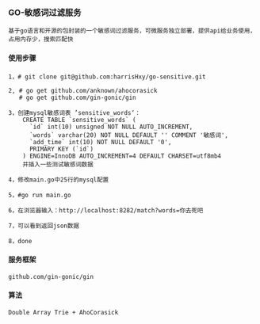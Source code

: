 ### GO-敏感词过滤服务

    基于go语言和开源的包封装的一个敏感词过滤服务，可微服务独立部署，提供api给业务使用，占用内存少，搜索匹配快
    
#### 使用步骤

    1，# git clone git@github.com:harrisHxy/go-sensitive.git
    
    2, # go get github.com/anknown/ahocorasick
       # go get github.com/gin-gonic/gin
       
    3，创建mysql敏感词表 ’sensitive_words‘：
        CREATE TABLE `sensitive_words` (
          `id` int(10) unsigned NOT NULL AUTO_INCREMENT,
          `words` varchar(20) NOT NULL DEFAULT '' COMMENT '敏感词',
          `add_time` int(10) NOT NULL DEFAULT '0',
          PRIMARY KEY (`id`)
        ) ENGINE=InnoDB AUTO_INCREMENT=4 DEFAULT CHARSET=utf8mb4
        并插入一些测试敏感词数据
        
    4，修改main.go中25行的mysql配置
    
    5，#go run main.go
    
    6，在浏览器输入：http://localhost:8282/match?words=你去死吧
    
    7，可以看到返回json数据
    
    8，done

#### 服务框架

    github.com/gin-gonic/gin

#### 算法

    Double Array Trie + AhoCorasick
